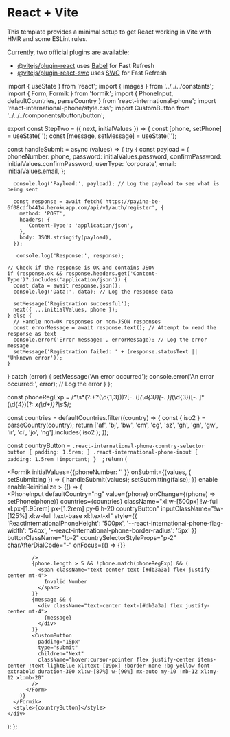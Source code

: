 # React + Vite

This template provides a minimal setup to get React working in Vite with HMR and some ESLint rules.

Currently, two official plugins are available:

- [@vitejs/plugin-react](https://github.com/vitejs/vite-plugin-react/blob/main/packages/plugin-react/README.md) uses [Babel](https://babeljs.io/) for Fast Refresh
- [@vitejs/plugin-react-swc](https://github.com/vitejs/vite-plugin-react-swc) uses [SWC](https://swc.rs/) for Fast Refresh

import { useState } from 'react';
import { images } from '../../../constants';
import { Form, Formik } from 'formik';
import { PhoneInput, defaultCountries, parseCountry } from 'react-international-phone';
import 'react-international-phone/style.css';
import CustomButton from '../../../components/button/button';

export const StepTwo = ({ next, initialValues }) => {
  const [phone, setPhone] = useState('');
  const [message, setMessage] = useState('');

  const handleSubmit = async (values) => {
    try {
      const payload = {
        phoneNumber: phone,
        password: initialValues.password,
        confirmPassword: initialValues.confirmPassword,
        userType: 'corporate',
        email: initialValues.email,
      };
  
      console.log('Payload:', payload); // Log the payload to see what is being sent
  
      const response = await fetch('https://payina-be-6f08cdfb4414.herokuapp.com/api/v1/auth/register', {
        method: 'POST',
        headers: {
          'Content-Type': 'application/json',
        },
        body: JSON.stringify(payload),
      });
  
       console.log('Response:', response);

    // Check if the response is OK and contains JSON
    if (response.ok && response.headers.get('Content-Type')?.includes('application/json')) {
      const data = await response.json();
      console.log('Data:', data); // Log the response data

      setMessage('Registration successful');
      next({ ...initialValues, phone });
    } else {
      // Handle non-OK responses or non-JSON responses
      const errorMessage = await response.text(); // Attempt to read the response as text
      console.error('Error message:', errorMessage); // Log the error message
      setMessage('Registration failed: ' + (response.statusText || 'Unknown error'));
    }
  } catch (error) {
    setMessage('An error occurred');
    console.error('An error occurred:', error); // Log the error
  }
};
  
  const phoneRegExp =
    /^\s*(?:\+?(\d{1,3}))?[-. (]*(\d{3})[-. )]*(\d{3})[-. ]*(\d{4})(?: *x(\d+))?\s*$/;

  const countries = defaultCountries.filter((country) => {
    const { iso2 } = parseCountry(country);
    return ['af', 'bj', 'bw', 'cm', 'cg', 'sz', 'gh', 'gn', 'gw', 'ir', 'ci', 'jo', 'ng'].includes(
      iso2
    );
  });

  const countryButton = `
    .react-international-phone-country-selector button {
      padding: 1.5rem;
    }
    .react-international-phone-input {
      padding: 1.5rem !important;
    }  
  `;
  return (
    <div className="p-2 xl:p-10 bg-primary">
      <div className="hidden md:block fixed md:top-[-24.5rem] xl:top-[-21.5rem] md:right-[-0.1rem] xl:right-[-39.5rem]">
        <img src={images.Group} alt="" />
      </div>
      <div className="hidden md:block fixed md:-z-10 md:top-[-4.5rem] xl:top-[-14.5rem] right-[6.5rem]">
        <img src={images.Vector3} alt="" />
      </div>
      <div className="hidden md:block fixed md:top-[8rem] xl:top-[12.5rem] right-[20rem] -z-10">
        <img src={images.Vector2} alt="" />
      </div>
      <div className="hidden md:block fixed md:top-[10.5rem] xl:top-[14.6rem] right-[24rem] -z-10">
        <img src={images.Vector1} alt="" />
      </div>
      <div className="hidden md:block fixed md:top-[15rem] xl:top-[23rem] right-[6.5rem] -z-10">
        <img src={images.Vector2} alt="" />
      </div>
      <div className="hidden md:block fixed md:top-[22rem] xl:top-[30rem] right-[7.4rem] -z-10">
        <img src={images.Vector5} alt="" />
      </div>
      <div className="hidden md:block fixed md:top-[20rem] xl:top-[27.5rem] right-[9.4rem] -z-10">
        <img src={images.Vector4} alt="" />
      </div>
      <div className="hidden md:block fixed md:top-[11.5rem] xl:top-[19rem] right-[10.6rem] -z-10">
        <img src={images.Vector6} alt="" />
      </div>
      <Formik
        initialValues={{phoneNumber: '' }}
        onSubmit={(values, { setSubmitting }) => {
          handleSubmit(values);
          setSubmitting(false);
        }}
        enable enableReinitialize
      >
        {() => (
          <Form>
            <PhoneInput
              defaultCountry="ng"
              value={phone}
              onChange={(phone) => setPhone(phone)}
              countries={countries}
              className="xl:w-[500px] !w-full xl:px-[1.95rem] px-[1.2rem] py-6 h-20 countryButton"
              inputClassName="!w-[125%] xl:w-full !text-base xl:!text-xl"
              style={{
                'ReactInternationalPhoneHeight': '500px',
                '--react-international-phone-flag-width': '54px',
                '--react-international-phone-border-radius': '5px'
              }}
              buttonClassName="!p-2"
              countrySelectorStyleProps="p-2"
              charAfterDialCode="-"
              onFocus={() => {}}

              
            />
            {phone.length > 5 && !phone.match(phoneRegExp) && (
              <span className="text-center text-[#db3a3a] flex justify-center mt-4">
                Invalid Number
              </span>
            )}
            {message && (
              <div className="text-center text-[#db3a3a] flex justify-center mt-4">
                {message}
              </div>
            )}
            <CustomButton
              padding="15px"
              type="submit"
              children="Next"
              className="hover:cursor-pointer flex justify-center items-center !text-lightBlue xl:text-[19px] !border-none !bg-yellow font-extrabold duration-300 xl:w-[87%] w-[90%] mx-auto my-10 !mb-12 xl:my-12 xl:mb-20"
            />
          </Form>
        )}
      </Formik>
      <style>{countryButton}</style>
    </div>
  );
};

